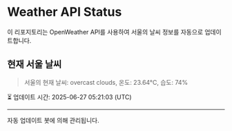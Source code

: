 
# Weather API Status

이 리포지토리는 OpenWeather API를 사용하여 서울의 날씨 정보를 자동으로 업데이트합니다.

## 현재 서울 날씨
> 서울의 현재 날씨: overcast clouds, 온도: 23.64°C, 습도: 74%

⏳ 업데이트 시간: 2025-06-27 05:21:03 (UTC)

---
자동 업데이트 봇에 의해 관리됩니다.
